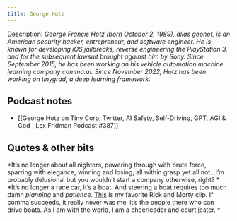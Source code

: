 ```yaml
---
title: George Hotz
---
```


Description:
_George Francis Hotz (born October 2, 1989), alias geohot, is an American security hacker, entrepreneur, and software engineer. He is known for developing iOS jailbreaks, reverse engineering the PlayStation 3, and for the subsequent lawsuit brought against him by Sony. Since September 2015, he has been working on his vehicle automation machine learning company comma.ai. Since November 2022, Hotz has been working on tinygrad, a deep learning framework._

## Podcast notes

- [[George Hotz on Tiny Corp, Twitter, AI Safety, Self-Driving, GPT, AGI & God | Lex Fridman Podcast #387]]

## Quotes & other bits 

*It’s no longer about all nighters, powering through with brute force, sparring with elegance, winning and losing, all within grasp yet all not…I’m probably delusional but you wouldn’t start a company otherwise, right?
*
*It’s no longer a race car, it’s a boat. And steering a boat requires too much damn *planning* and *patience*. [This](https://www.youtube.com/watch?v=OXqkTzyifJQ) is my favorite Rick and Morty clip. If comma succeeds, it really never was me, it’s the people there who can drive boats. As I am with the world, I am a cheerleader and court jester.
*